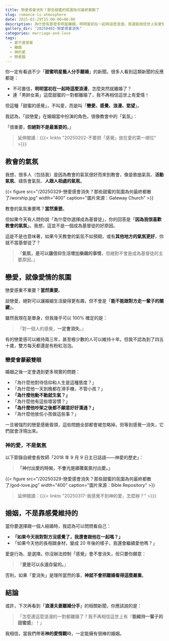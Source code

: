 ```yaml
---
title: 戀愛感會消失？那些甜蜜的氛圍為何最終都散了
slug: romance-is-atmosphere
date: 2025-03-29T15:00:00+08:00
description: 為什麼有那麼多明星離婚，明明當初在一起時這麼浪漫。我還能相信世上有愛情嗎？
gallery_dir: "20250402-戀愛感會消失"
categories: marriage-and-love
tags:
  - 愛不是感覺
  - 離婚
  - 神的愛
  - 戀愛腦
---
```


你一定有看過不少「**甜蜜明星藝人分手離婚**」的新聞。很多人看到這類新聞的反應都是：

- 不可置信，**明明當初在一起時這麼浪漫**，怎麼突然就離婚了？
- 連「男帥女美」這麼甜蜜的一對都離婚了，我不再相信這世上有愛情！

但這種「甜蜜的感覺」，不叫愛，而是叫「**戀愛、感覺、浪漫、慾望**」。

我認為，「談戀愛」在婚姻當中扮演的角色，很像教會中的「氣氛」：

「很重要，**但絕對不是最重要的**。」

> 延伸閱讀：《{{< linkto "20250202-不要把「感覺」放在愛的第一順位" >}}》

## 教會的氣氛

我想，很多人（包括我）是因為教會的氣氛很好而來到教會，像是歌曲氣氛、**活動氣氛**、禱告會氣氛、**人跟人相處的氣氛**。

{{< figure src="/20250329-戀愛感會消失？那些甜蜜的氛圍為何最終都散了/worship.jpg" width="400" caption="圖片來源：Gateway Church" >}}

教會的氣氛重要嗎？**當然重要**。

但如果今天有人問你說「為什麼你選擇成為基督徒」，你的回答是「**因為我很喜歡教會的氣氛**」。我想，這並不是一個成為基督徒的好原因。

這是不是也意味著，如果今天教會的氣氛不如預期，或有**其他地方的氣氛更好**，你就不當基督徒了？

> 「**氣氛，是可以讓信仰生活增加樂趣的事情**，但絕對不會是成為基督徒的主要原因。」

## 戀愛，就像愛情的氛圍

戀愛感重不重要？**當然重要**。

談戀愛，絕對可以讓婚姻生活變得更有趣，但不會是「**能不能跟對方走一輩子的關鍵**」。

雖然我現在是單身，但我幾乎可以 100% 確定的是：

> 「對一個人的感覺，**一定會消失**。」

有的戀愛感可以維持兩三年，甚至極少數的人可以維持十年。但我不認為到了四五十歲，雙方每天都還是有粉紅泡泡。

### 戀愛會蒙蔽雙眼

婚姻之後一定會遇到更多現實的問題：

- 「為什麼他對待信仰和人生是這種態度？」
- 「為什麼他一天到晚都在滑手機，不管小孩？」
- **「為什麼他動不動就生氣？」**
- 「為什麼他有這些壞習慣？」
- **「為什麼他吵架之後都不願意好好溝通？」**
- 「為什麼他放任小孩做這些事？」

一旦被強烈的戀愛感衝昏頭，這些問題全部都會被忽略掉。但等到感覺一消失，它們就會浮現出來。

### 神的愛，不是氣氛

以下節錄自總會長牧師「2018 年 9 月 9 日主日話語——神愛的歷史」：

> **「神付出愛的時候，不會光是順著氣氛付出愛。」**

{{< figure src="/20250329-戀愛感會消失？那些甜蜜的氛圍為何最終都散了/god-love.jpg" width="400" caption="圖片來源：Bible Repository" >}}

> 延伸閱讀：《{{< linkto "20250317-我感覺不到神的愛，怎麼辦？" >}}》

## 婚姻，不是靠感覺維持的

當你要選擇跟一個人結婚時，我認為可以問問看自己：

- **「如果今天我對對方沒感覺了，我還會跟他在一起嗎？」**
- 「如果今天他的長相跟身材，變成 20 年後的樣子，我還會繼續愛他嗎？」

愛是行為、是選擇。你沒辦法控制「感覺」會不會消失，但只要你願意：

> 「**愛是可以永遠存留的。**」

否則，如果「愛消失」是理所當然的事，**神就不會把離婚看得這麼嚴重**。

## 結論

或許，下次再看到「**浪漫夫妻離婚分手**」的相關新聞，你應該說的是：

> 「怎麼連這麼浪漫的一對都離婚了？我不再相信這世上有『**能維持一輩子的甜蜜感**』！」

我相信，當我們帶著**神的愛情觀**時，一定能擁有很棒的婚姻。
